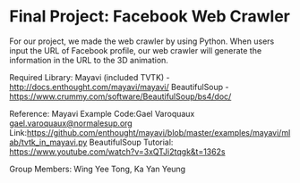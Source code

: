# Final Project: Facebook Web Crawler

For our project, we made the web crawler by using Python. When users input the URL of Facebook profile, our web crawler will generate the information in the URL to the 3D animation.

Required Library:
Mayavi (included TVTK) - http://docs.enthought.com/mayavi/mayavi/
BeautifulSoup - https://www.crummy.com/software/BeautifulSoup/bs4/doc/

Reference:
Mayavi Example Code:Gael Varoquaux <gael.varoquaux@normalesup.org>
Link:https://github.com/enthought/mayavi/blob/master/examples/mayavi/mlab/tvtk_in_mayavi.py
BeautifulSoup Tutorial: https://www.youtube.com/watch?v=3xQTJi2tqgk&t=1362s

Group Members:
Wing Yee Tong,
Ka Yan Yeung
